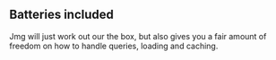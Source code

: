 ## Batteries included

Jmg will just work out our the box, but also gives you a fair amount of freedom on how to
handle queries, loading and caching.
